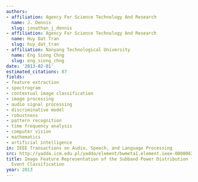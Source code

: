 ```yaml
---
authors:
- affiliation: Agency For Science Technology And Research
  name: J. Dennis
  slug: jonathan_j_dennis
- affiliation: Agency For Science Technology And Research
  name: Huy Dat Tran
  slug: huy_dat_tran
- affiliation: Nanyang Technological University
  name: Eng Siong Chng
  slug: eng_siong_chng
date: '2013-02-01'
estimated_citations: 87
fields:
- feature extraction
- spectrogram
- contextual image classification
- image processing
- audio signal processing
- discriminative model
- robustness
- pattern recognition
- time frequency analysis
- computer vision
- mathematics
- artificial intelligence
in: IEEE Transactions on Audio, Speech, and Language Processing
src: http://yadda.icm.edu.pl/yadda/element/bwmeta1.element.ieee-000006338274
title: Image Feature Representation of the Subband Power Distribution for Robust Sound
  Event Classification
year: 2013
---
```

